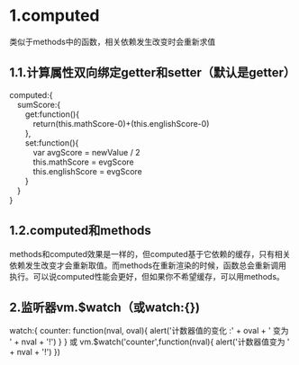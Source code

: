 # 1.computed
类似于methods中的函数，相关依赖发生改变时会重新求值
## 1.1.计算属性双向绑定getter和setter（默认是getter）
computed:{  
&emsp;sumScore:{  
&emsp;&emsp;get:function(){  
&emsp;&emsp;&emsp;return(this.mathScore-0)+(this.englishScore-0)  
&emsp;&emsp;},  
&emsp;&emsp;set:function(){  
&emsp;&emsp;&emsp;var avgScore = newValue / 2  
&emsp;&emsp;&emsp;this.mathScore = evgScore  
&emsp;&emsp;&emsp;this.englishScore = evgScore  
&emsp;&emsp;}  
&emsp;}  
}  
## 1.2.computed和methods
methods和computed效果是一样的，但computed基于它依赖的缓存，只有相关依赖发生改变才会重新取值。而methods在重新渲染的时候，函数总会重新调用执行。可以说computed性能会更好，但如果你不希望缓存，可以用methods。
## 2.监听器vm.$watch（或watch:{})
watch:{
    counter: function(nval, oval){ 
        alert('计数器值的变化 :' + oval + ' 变为 ' + nval + '!')
    }
}
或
vm.$watch('counter',function(nval){
    alert('计数器值变为 ' + nval + '!')
})